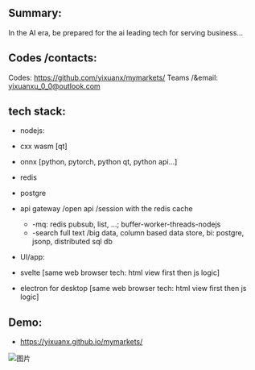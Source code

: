 ## Summary:
In the AI era, be prepared for the ai leading tech for serving business...


## Codes /contacts:
Codes: https://github.com/yixuanx/mymarkets/
Teams /&email: yixuanxu_0_0@outlook.com


## tech stack:
  * nodejs:
  * cxx wasm [qt]
  * onnx [python, pytorch, python qt, python api...]

  * redis
  * postgre

  * api gateway /open api /session with the redis cache
    * -mq: redis pubsub, list, ...;  buffer-worker-threads-nodejs
    * -search full text /big data, column based data store, bi:  postgre, jsonp, distributed sql db

  * UI/app:
   * svelte [same web browser tech: html view first then js logic]
   * electron for desktop [same web browser tech: html view first then js logic]


## Demo:
* https://yixuanx.github.io/mymarkets/

<img alt="图片" src="https://github.com/user-attachments/assets/31e41ff1-087d-4b11-a1c8-4eea0ae3b29d" />
